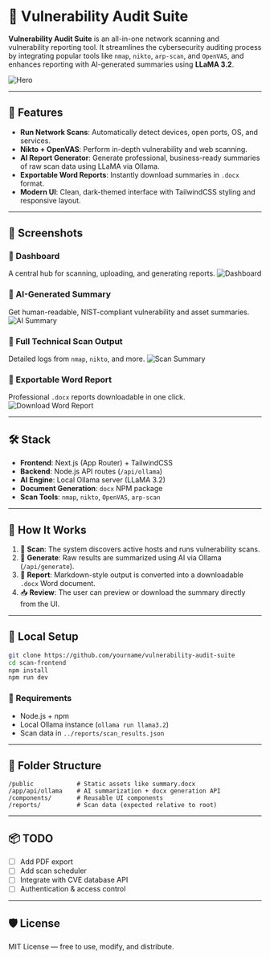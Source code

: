 # 🔐 Vulnerability Audit Suite

**Vulnerability Audit Suite** is an all-in-one network scanning and vulnerability reporting tool. It streamlines the cybersecurity auditing process by integrating popular tools like `nmap`, `nikto`, `arp-scan`, and `OpenVAS`, and enhances reporting with AI-generated summaries using **LLaMA 3.2**.

![Hero](./screenshots/screenshot-hero.png)

---

## 🚀 Features

* **Run Network Scans**: Automatically detect devices, open ports, OS, and services.
* **Nikto + OpenVAS**: Perform in-depth vulnerability and web scanning.
* **AI Report Generator**: Generate professional, business-ready summaries of raw scan data using LLaMA via Ollama.
* **Exportable Word Reports**: Instantly download summaries in `.docx` format.
* **Modern UI**: Clean, dark-themed interface with TailwindCSS styling and responsive layout.

---

## 📸 Screenshots

### 🎯 Dashboard

A central hub for scanning, uploading, and generating reports.
![Dashboard](./screenshots/screenshot-dashboard.png)

### 📄 AI-Generated Summary

Get human-readable, NIST-compliant vulnerability and asset summaries.
![AI Summary](./screenshots/screenshot-ai-summary.png)

### 🧪 Full Technical Scan Output

Detailed logs from `nmap`, `nikto`, and more.
![Scan Summary](./screenshots/screenshot-scan-summary.png)

### 🧾 Exportable Word Report

Professional `.docx` reports downloadable in one click.
![Download Word Report](./screenshots/screenshot-docx.png)

---

## 🛠️ Stack

* **Frontend**: Next.js (App Router) + TailwindCSS
* **Backend**: Node.js API routes (`/api/ollama`)
* **AI Engine**: Local Ollama server (LLaMA 3.2)
* **Document Generation**: `docx` NPM package
* **Scan Tools**: `nmap`, `nikto`, `OpenVAS`, `arp-scan`

---

## 🧠 How It Works

1. 📡 **Scan**: The system discovers active hosts and runs vulnerability scans.
2. 🤖 **Generate**: Raw results are summarized using AI via Ollama (`/api/generate`).
3. 📝 **Report**: Markdown-style output is converted into a downloadable `.docx` Word document.
4. 📥 **Review**: The user can preview or download the summary directly from the UI.

---

## 🧪 Local Setup

```bash
git clone https://github.com/yourname/vulnerability-audit-suite
cd scan-frontend
npm install
npm run dev
```

### 🧠 Requirements

* Node.js + npm
* Local Ollama instance (`ollama run llama3.2`)
* Scan data in `../reports/scan_results.json`

---

## 📂 Folder Structure

```
/public            # Static assets like summary.docx
/app/api/ollama    # AI summarization + docx generation API
/components/       # Reusable UI components
/reports/          # Scan data (expected relative to root)
```

---

## 📦 TODO

* [ ] Add PDF export
* [ ] Add scan scheduler
* [ ] Integrate with CVE database API
* [ ] Authentication & access control

---

## 🛡️ License

MIT License — free to use, modify, and distribute.
